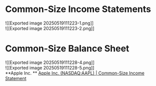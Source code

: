    
# Common-Size Income Statements
![[Exported image 20250519111223-1.png]]  
![[Exported image 20250519111223-2.png]]     

# Common-Size Balance Sheet
  
![[Exported image 20250519111228-4.png]]  
![[Exported image 20250519111228-5.png]]   
**Apple Inc.  **
[Apple Inc. (NASDAQ:AAPL) | Common-Size Income Statement](https://www.stock-analysis-on.net/NASDAQ/Company/Apple-Inc/Common-Size/Income-Statement)